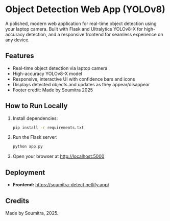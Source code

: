 # Object Detection Web App (YOLOv8)

A polished, modern web application for real-time object detection using your laptop camera. Built with Flask and Ultralytics YOLOv8-X for high-accuracy detection, and a responsive frontend for seamless experience on any device.

## Features
- Real-time object detection via laptop camera
- High-accuracy YOLOv8-X model
- Responsive, interactive UI with confidence bars and icons
- Displays detected objects and updates as they appear/disappear
- Footer credit: Made by Soumitra 2025

## How to Run Locally
1. Install dependencies:
   ```bash
   pip install -r requirements.txt
   ```
2. Run the Flask server:
   ```bash
   python app.py
   ```
3. Open your browser at [http://localhost:5000](http://localhost:5000)

## Deployment
- **Frontend:** https://soumitra-detect.netlify.app/


## Credits
Made by Soumitra, 2025.
